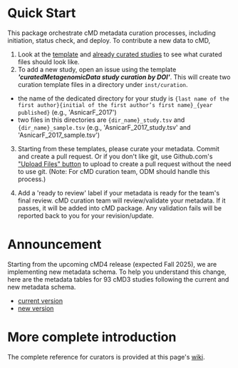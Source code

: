 # Quick Start

This package orchestrate cMD metadata curation processes, including 
initiation, status check, and deploy. To contribute a new data to cMD,

1. Look at the [template][] and [already curated studies][] to see what curated files should look like.
2. To add a new study, open an issue using the template _**'curatedMetagenomicData study curation by DOI'**_. 
This will create two curation template files in a directory under `inst/curation`.
  + the name of the dedicated directory for your study is `{last name of the first author}{initial of the first author’s first name}_{year published}` (e.g., 'AsnicarF_2017')
  + two files in this directories are `{dir_name}_study.tsv` and `{dir_name}_sample.tsv` 
  (e.g., 'AsnicarF_2017_study.tsv' and 'AsnicarF_2017_sample.tsv')

3. Starting from these templates, please curate your metadata. Commit and 
create a pull request. Or if you don't like git, use Github.com's 
["Upload Files" button](https://github.com/waldronlab/curatedMetagenomicDataCuration/tree/master/inst/curated) 
to upload to create a pull request without the need to use git.
(Note: For cMD curation team, ODM should handle this process.)

4. Add a 'ready to review' label if your metadata is ready for the team's final 
review. cMD curation team will review/validate your metadata. If it passes, it 
will be added into cMD package. Any validation fails will be reported back to
you for your revision/update.

[template]: https://github.com/shbrief/curatedMetagenomicDataCuration/blob/master/inst/extdata/cMD_data_dictionary.csv
[already curated studies]: https://github.com/waldronlab/curatedMetagenomicDataCuration/tree/master/inst/curated


# Announcement
Starting from the upcoming cMD4 release (expected Fall 2025), we are 
implementing new metadata schema. To help you understand this change, here 
are the metadata tables for 93 cMD3 studies following the current and new 
metadata schema.

+ [current version](https://github.com/shbrief/curatedMetagenomicDataCuration/blob/master/inst/extdata/sampleMetadata.csv)
+ [new version](https://github.com/shbrief/curatedMetagenomicDataCuration/blob/master/inst/extdata/cMD_curated_metadata_release.csv)


# More complete introduction

The complete reference for curators is provided at this page's 
[wiki](https://github.com/waldronlab/curatedMetagenomicDataCuration/wiki).
